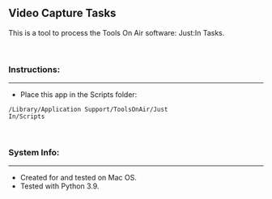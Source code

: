 ## Video Capture Tasks

This is a tool to process the Tools On Air software: Just:In Tasks.

<br/>

### Instructions:
---

- Place this app in the Scripts folder:

<code>/Library/Application Support/ToolsOnAir/Just In/Scripts</code>

<br/>

### System Info:
---

- Created for and tested on Mac OS.
- Tested with Python 3.9.
